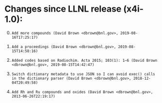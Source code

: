 # Changes since LLNL release (x4i-1.0):

   0.     Add more compounds (David Brown <dbrown@bnl.gov>, 2019-08-16T17:25:17)
   1.     Add a proceedings (David Brown <dbrown@bnl.gov>, 2019-08-15T14:58:16)
   2.     Added codes based on Radiochim. Acta 2015; 103(1): 1–6 (David Brown <dbrown@bnl.gov>, 2019-08-15T14:42:47)
   3.     Switch dictionary metadata to use JSON so I can avoid exec() calls in the dictionary parser (David Brown <dbrown@bnl.gov>, 2018-12-04T20:49:58)
   4.     Add Rh and Ru compounds and oxides (David Brown <dbrown@bnl.gov>, 2013-06-26T22:19:17)
